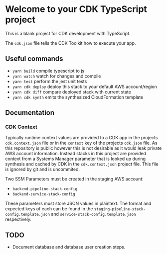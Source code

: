# Welcome to your CDK TypeScript project

This is a blank project for CDK development with TypeScript.

The `cdk.json` file tells the CDK Toolkit how to execute your app.

## Useful commands

- `yarn build` compile typescript to js
- `yarn watch` watch for changes and compile
- `yarn test` perform the jest unit tests
- `yarn cdk deploy` deploy this stack to your default AWS account/region
- `yarn cdk diff` compare deployed stack with current state
- `yarn cdk synth` emits the synthesized CloudFormation template

## Documentation

### CDK Context

Typically runtime context values are provided to a CDK app in the projects `cdk.context.json` file or in the `context` key of the projects `cdk.json` file. As this repository is public however this is not desirable as it would leak private AWS account information. Instead stacks in this project are provided context from a Systems Manager parameter that is looked up during synthesis and cached by CDK in the `cdk.context.json` project file. This file is ignored by git and is uncommited.

Two SSM Parameters must be created in the staging AWS account:

- `backend-pipeline-stack-config`
- `backend-service-stack-config`

These parameters must store JSON values in plaintext. The format and expected keys of each can be found in the `staging-pipeline-stack-config.template.json` and `service-stack-config.template.json` respectively.

## TODO

- Document database and database user creation steps.
